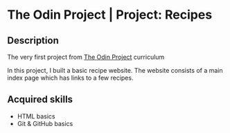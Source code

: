 # The Odin Project | Project: Recipes
## Description
The very first project from [The Odin Project](https://www.theodinproject.com/paths/foundations/courses/foundations/lessons/recipes) curriculum

In this project, I built a basic recipe website.
The website consists of a main index page which has links to a few recipes.
## Acquired skills
- HTML basics
- Git & GitHub basics
